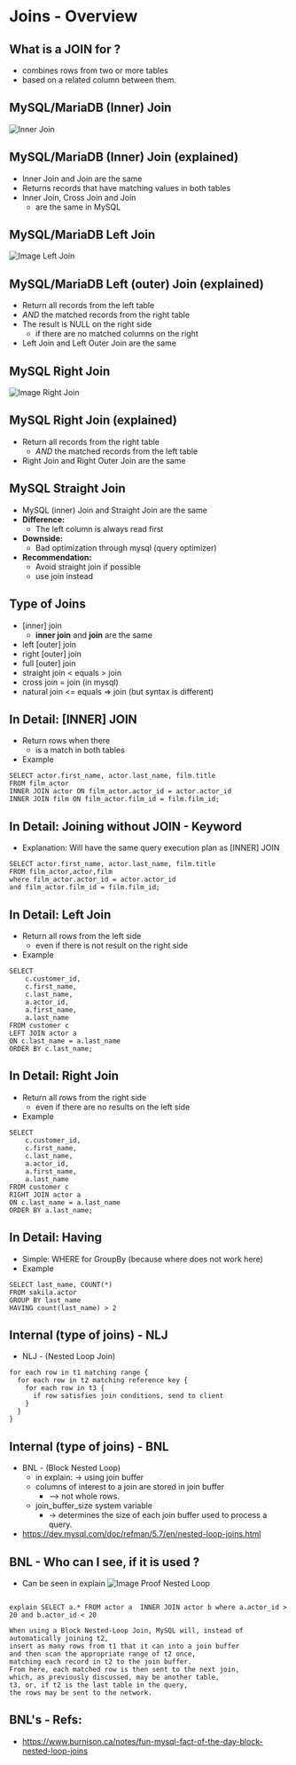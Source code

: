 # Joins - Overview 

## What is a JOIN for ? 

 * combines rows from two or more tables
 * based on a related column between them.

## MySQL/MariaDB (Inner) Join 

![Inner Join](/images/img_innerjoin.gif)

## MySQL/MariaDB (Inner) Join (explained) 

  * Inner Join and Join are the same
  * Returns records that have matching values in both tables
  * Inner Join, Cross Join and Join 
    * are the same in MySQL
 
## MySQL/MariaDB Left Join 

![Image Left Join](/images/img_leftjoin.gif)

## MySQL/MariaDB Left (outer) Join (explained) 

  * Return all records from the left table
  * _AND_ the matched records from the right table
  * The result is NULL on the right side
    * if there are no matched columns on the right 
  * Left Join and Left Outer Join are the same

## MySQL Right Join 

![Image Right Join](/images/img_rightjoin.gif)

## MySQL Right Join (explained)  

  * Return all records from the right table
    * _AND_ the matched records from the left table
  * Right Join and Right Outer Join are the same

## MySQL Straight Join 

  * MySQL (inner) Join and Straight Join are the same
  * **Difference:**
    * The left column is always read first
  * **Downside:**
    * Bad optimization through mysql (query optimizer) 
  * **Recommendation:**
    * Avoid straight join if possible 
    * use join instead 
  
## Type of Joins 

  * [inner] join
    * **inner join** and **join** are the same  
  * left [outer] join 
  * right [outer] join
  * full [outer] join
  * straight join < equals > join
  * cross join = join (in mysql)
  * natural join <= equals => join (but syntax is different)

## In Detail: [INNER] JOIN 

  * Return rows when there 
    * is a match in both tables 
  * Example 

```
SELECT actor.first_name, actor.last_name, film.title 
FROM film_actor 
INNER JOIN actor ON film_actor.actor_id = actor.actor_id 
INNER JOIN film ON film_actor.film_id = film.film_id;
```

## In Detail: Joining without JOIN - Keyword

  * Explanation: Will have the same query execution plan as [INNER] JOIN
```
SELECT actor.first_name, actor.last_name, film.title 
FROM film_actor,actor,film 
where film_actor.actor_id = actor.actor_id 
and film_actor.film_id = film.film_id;
```

## In Detail: Left Join

  * Return all rows from the left side
    * even if there is not result on the right side
  * Example 
```
SELECT 
    c.customer_id, 
    c.first_name, 
    c.last_name,
    a.actor_id,
    a.first_name,
    a.last_name
FROM customer c
LEFT JOIN actor a 
ON c.last_name = a.last_name
ORDER BY c.last_name;
```

## In Detail: Right Join 

  * Return all rows from the right side
    * even if there are no results on the left side
  * Example 
```
SELECT 
    c.customer_id, 
    c.first_name, 
    c.last_name,
    a.actor_id,
    a.first_name,
    a.last_name
FROM customer c
RIGHT JOIN actor a 
ON c.last_name = a.last_name
ORDER BY a.last_name;
```

## In Detail: Having  

  * Simple: WHERE for GroupBy (because where does not work here)
  * Example 
```
SELECT last_name, COUNT(*) 
FROM sakila.actor
GROUP BY last_name
HAVING count(last_name) > 2
```
 
## Internal (type of joins)  - NLJ 

  * NLJ - (Nested Loop Join) 
```
for each row in t1 matching range {
  for each row in t2 matching reference key {
    for each row in t3 {
      if row satisfies join conditions, send to client
    }
  }
}
```

## Internal (type of joins) - BNL 
 
  * BNL - (Block Nested Loop) 
    * in explain: -> using join buffer 
    * columns of interest to a join are stored in join buffer
      * --> not whole rows.
    * join_buffer_size system variable 
      * -> determines the size of each join buffer used to process a query. 
  * https://dev.mysql.com/doc/refman/5.7/en/nested-loop-joins.html

## BNL - Who can I see, if it is used ? 

  * Can be seen in explain 
![Image Proof Nested Loop](/images/proof-nested-loop.png)

```

explain SELECT a.* FROM actor a  INNER JOIN actor b where a.actor_id > 20 and b.actor_id < 20

```

```
When using a Block Nested-Loop Join, MySQL will, instead of automatically joining t2, 
insert as many rows from t1 that it can into a join buffer 
and then scan the appropriate range of t2 once, 
matching each record in t2 to the join buffer. 
From here, each matched row is then sent to the next join, 
which, as previously discussed, may be another table, 
t3, or, if t2 is the last table in the query, 
the rows may be sent to the network.
```

## BNL's - Refs:

  * https://www.burnison.ca/notes/fun-mysql-fact-of-the-day-block-nested-loop-joins
